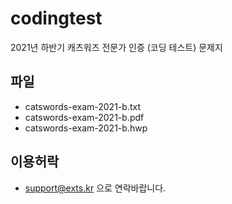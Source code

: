 # codingtest
2021년 하반기 캐츠워즈 전문가 인증 (코딩 테스트) 문제지

## 파일
  * catswords-exam-2021-b.txt
  * catswords-exam-2021-b.pdf
  * catswords-exam-2021-b.hwp

## 이용허락
  * support@exts.kr 으로 연락바랍니다.
